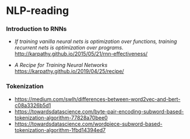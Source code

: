 # NLP-reading

### Introduction to RNNs


* *If training vanilla neural nets is optimization over functions, training recurrent nets is optimization over programs.*
http://karpathy.github.io/2015/05/21/rnn-effectiveness/


* *A Recipe for Training Neural Networks*
https://karpathy.github.io/2019/04/25/recipe/


### Tokenization

* https://medium.com/swlh/differences-between-word2vec-and-bert-c08a3326b5d1
* https://towardsdatascience.com/byte-pair-encoding-subword-based-tokenization-algorithm-77828a70bee0
* https://towardsdatascience.com/wordpiece-subword-based-tokenization-algorithm-1fbd14394ed7
